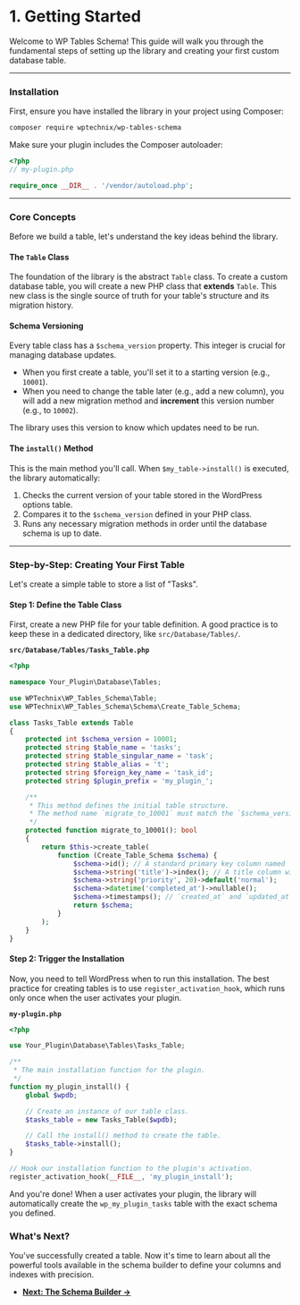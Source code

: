 # 1. Getting Started

Welcome to WP Tables Schema! This guide will walk you through the fundamental steps of setting up the library and creating your first custom database table.

---

### Installation

First, ensure you have installed the library in your project using Composer:

```bash
composer require wptechnix/wp-tables-schema
```

Make sure your plugin includes the Composer autoloader:

```php
<?php
// my-plugin.php

require_once __DIR__ . '/vendor/autoload.php';
```

---

### Core Concepts

Before we build a table, let's understand the key ideas behind the library.

#### The `Table` Class

The foundation of the library is the abstract `Table` class. To create a custom database table, you will create a new PHP class that **extends** `Table`. This new class is the single source of truth for your table's structure and its migration history.

#### Schema Versioning

Every table class has a `$schema_version` property. This integer is crucial for managing database updates.

-   When you first create a table, you'll set it to a starting version (e.g., `10001`).
-   When you need to change the table later (e.g., add a new column), you will add a new migration method and **increment** this version number (e.g., to `10002`).

The library uses this version to know which updates need to be run.

#### The `install()` Method

This is the main method you'll call. When `$my_table->install()` is executed, the library automatically:
1.  Checks the current version of your table stored in the WordPress options table.
2.  Compares it to the `$schema_version` defined in your PHP class.
3.  Runs any necessary migration methods in order until the database schema is up to date.

---

### Step-by-Step: Creating Your First Table

Let's create a simple table to store a list of "Tasks".

#### Step 1: Define the Table Class

First, create a new PHP file for your table definition. A good practice is to keep these in a dedicated directory, like `src/Database/Tables/`.

**`src/Database/Tables/Tasks_Table.php`**
```php
<?php

namespace Your_Plugin\Database\Tables;

use WPTechnix\WP_Tables_Schema\Table;
use WPTechnix\WP_Tables_Schema\Schema\Create_Table_Schema;

class Tasks_Table extends Table
{
    protected int $schema_version = 10001;
    protected string $table_name = 'tasks';
    protected string $table_singular_name = 'task';
    protected string $table_alias = 't';
    protected string $foreign_key_name = 'task_id';
    protected string $plugin_prefix = 'my_plugin_';

    /**
     * This method defines the initial table structure.
     * The method name `migrate_to_10001` must match the `$schema_version`.
     */
    protected function migrate_to_10001(): bool
    {
        return $this->create_table(
            function (Create_Table_Schema $schema) {
                $schema->id(); // A standard primary key column named 'id'.
                $schema->string('title')->index(); // A title column with an index.
                $schema->string('priority', 20)->default('normal');
                $schema->datetime('completed_at')->nullable();
                $schema->timestamps(); // `created_at` and `updated_at` columns.
                return $schema;
            }
        );
    }
}
```

#### Step 2: Trigger the Installation

Now, you need to tell WordPress when to run this installation. The best practice for creating tables is to use `register_activation_hook`, which runs only once when the user activates your plugin.

**`my-plugin.php`**
```php
<?php

use Your_Plugin\Database\Tables\Tasks_Table;

/**
 * The main installation function for the plugin.
 */
function my_plugin_install() {
    global $wpdb;

    // Create an instance of our table class.
    $tasks_table = new Tasks_Table($wpdb);

    // Call the install() method to create the table.
    $tasks_table->install();
}

// Hook our installation function to the plugin's activation.
register_activation_hook(__FILE__, 'my_plugin_install');
```

And you're done! When a user activates your plugin, the library will automatically create the `wp_my_plugin_tasks` table with the exact schema you defined.

### What's Next?

You've successfully created a table. Now it's time to learn about all the powerful tools available in the schema builder to define your columns and indexes with precision.

-   [**Next: The Schema Builder &rarr;**](./02-The-Schema-Builder.md)